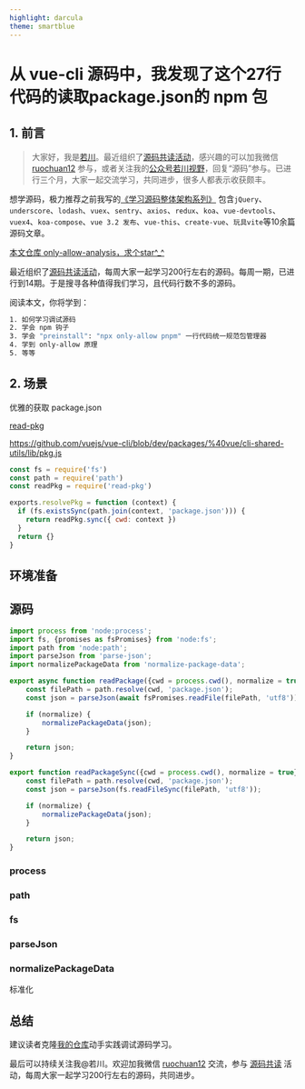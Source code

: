 ```yaml
---
highlight: darcula
theme: smartblue
---
```


# 从 vue-cli 源码中，我发现了这个27行代码的读取package.json的 npm 包
## 1. 前言

>大家好，我是[若川](https://lxchuan12.gitee.io)。最近组织了[源码共读活动](https://juejin.cn/pin/7005372623400435725)，感兴趣的可以加我微信 [ruochuan12](https://juejin.cn/pin/7005372623400435725) 参与，或者关注我的[公众号若川视野](https://lxchuan12.gitee.io)，回复“源码”参与。已进行三个月，大家一起交流学习，共同进步，很多人都表示收获颇丰。

想学源码，极力推荐之前我写的[《学习源码整体架构系列》](https://juejin.cn/column/6960551178908205093) 包含`jQuery`、`underscore`、`lodash`、`vuex`、`sentry`、`axios`、`redux`、`koa`、`vue-devtools`、`vuex4`、`koa-compose`、`vue 3.2 发布`、`vue-this`、`create-vue`、`玩具vite`等10余篇源码文章。

[本文仓库 only-allow-analysis，求个star^_^](https://github.com/lxchuan12/only-allow-analysis.git)

最近组织了[源码共读活动](https://juejin.cn/pin/7005372623400435725)，每周大家一起学习200行左右的源码。每周一期，已进行到14期。于是搜寻各种值得我们学习，且代码行数不多的源码。

阅读本文，你将学到：
```bash
1. 如何学习调试源码
2. 学会 npm 钩子
3. 学会 "preinstall": "npx only-allow pnpm" 一行代码统一规范包管理器
4. 学到 only-allow 原理
5. 等等
```

## 2. 场景

优雅的获取 package.json

[read-pkg](https://npm.im/read-pkg)

https://github.com/vuejs/vue-cli/blob/dev/packages/%40vue/cli-shared-utils/lib/pkg.js

```js
const fs = require('fs')
const path = require('path')
const readPkg = require('read-pkg')

exports.resolvePkg = function (context) {
  if (fs.existsSync(path.join(context, 'package.json'))) {
    return readPkg.sync({ cwd: context })
  }
  return {}
}
```

[](https://github.com/vuejs/vue-cli/commit/eaa2b7341f174260f6ebc2345bd8e838f85a2ea3#diff-eff8c1ce409e9f1aa37372ff81a6563e31d1270822f5bfdba17426c4b1def4de)


## 环境准备


## 源码

```js
import process from 'node:process';
import fs, {promises as fsPromises} from 'node:fs';
import path from 'node:path';
import parseJson from 'parse-json';
import normalizePackageData from 'normalize-package-data';

export async function readPackage({cwd = process.cwd(), normalize = true} = {}) {
	const filePath = path.resolve(cwd, 'package.json');
	const json = parseJson(await fsPromises.readFile(filePath, 'utf8'));

	if (normalize) {
		normalizePackageData(json);
	}

	return json;
}

```


```js
export function readPackageSync({cwd = process.cwd(), normalize = true} = {}) {
	const filePath = path.resolve(cwd, 'package.json');
	const json = parseJson(fs.readFileSync(filePath, 'utf8'));

	if (normalize) {
		normalizePackageData(json);
	}

	return json;
}
```

### process
### path

### fs
### parseJson

### normalizePackageData

标准化



## 总结

建议读者克隆[我的仓库](https://github.com/lxchuan12/only-allow-analysis.git)动手实践调试源码学习。

最后可以持续关注我@若川。欢迎加我微信 [ruochuan12](https://juejin.cn/pin/7005372623400435725) 交流，参与 [源码共读](https://juejin.cn/pin/7005372623400435725) 活动，每周大家一起学习200行左右的源码，共同进步。